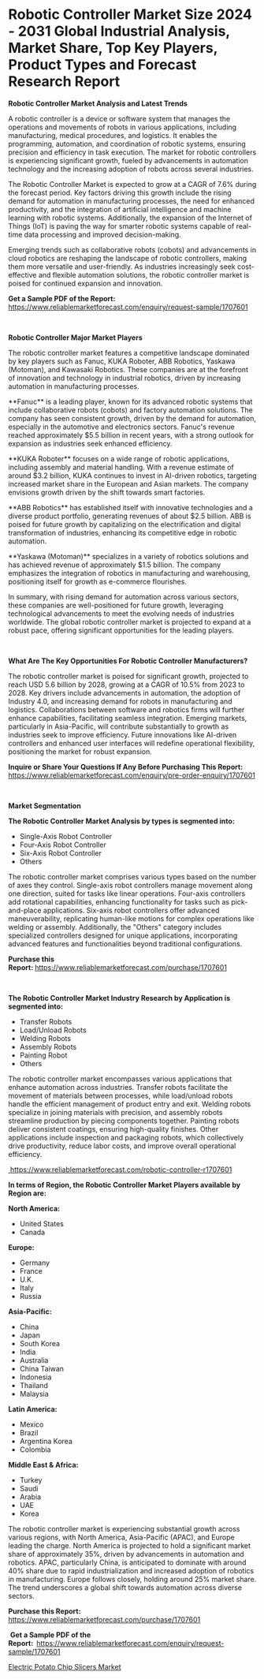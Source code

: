 <p><h1>Robotic Controller Market Size 2024 - 2031 Global Industrial Analysis, Market Share, Top Key Players, Product Types and Forecast Research Report</h1></p><p><strong>Robotic Controller Market Analysis and Latest Trends</strong></p>
<p><p>A robotic controller is a device or software system that manages the operations and movements of robots in various applications, including manufacturing, medical procedures, and logistics. It enables the programming, automation, and coordination of robotic systems, ensuring precision and efficiency in task execution. The market for robotic controllers is experiencing significant growth, fueled by advancements in automation technology and the increasing adoption of robots across several industries.</p><p>The Robotic Controller Market is expected to grow at a CAGR of 7.6% during the forecast period. Key factors driving this growth include the rising demand for automation in manufacturing processes, the need for enhanced productivity, and the integration of artificial intelligence and machine learning with robotic systems. Additionally, the expansion of the Internet of Things (IoT) is paving the way for smarter robotic systems capable of real-time data processing and improved decision-making.</p><p>Emerging trends such as collaborative robots (cobots) and advancements in cloud robotics are reshaping the landscape of robotic controllers, making them more versatile and user-friendly. As industries increasingly seek cost-effective and flexible automation solutions, the robotic controller market is poised for continued expansion and innovation.</p></p>
<p><strong>Get a Sample PDF of the Report:&nbsp;</strong> <a href="https://www.reliablemarketforecast.com/enquiry/request-sample/1707601?utm_campaign=950&utm_medium=2&utm_source=Github&utm_content=ia&utm_term=27122024&utm_id=robotic-controller">https://www.reliablemarketforecast.com/enquiry/request-sample/1707601</a></p>
<p>&nbsp;</p>
<p><strong>Robotic Controller Major Market Players</strong></p>
<p><p>The robotic controller market features a competitive landscape dominated by key players such as Fanuc, KUKA Roboter, ABB Robotics, Yaskawa (Motoman), and Kawasaki Robotics. These companies are at the forefront of innovation and technology in industrial robotics, driven by increasing automation in manufacturing processes.</p><p>**Fanuc** is a leading player, known for its advanced robotic systems that include collaborative robots (cobots) and factory automation solutions. The company has seen consistent growth, driven by the demand for automation, especially in the automotive and electronics sectors. Fanuc's revenue reached approximately $5.5 billion in recent years, with a strong outlook for expansion as industries seek enhanced efficiency.</p><p>**KUKA Roboter** focuses on a wide range of robotic applications, including assembly and material handling. With a revenue estimate of around $3.2 billion, KUKA continues to invest in AI-driven robotics, targeting increased market share in the European and Asian markets. The company envisions growth driven by the shift towards smart factories.</p><p>**ABB Robotics** has established itself with innovative technologies and a diverse product portfolio, generating revenues of about $2.5 billion. ABB is poised for future growth by capitalizing on the electrification and digital transformation of industries, enhancing its competitive edge in robotic automation.</p><p>**Yaskawa (Motoman)** specializes in a variety of robotics solutions and has achieved revenue of approximately $1.5 billion. The company emphasizes the integration of robotics in manufacturing and warehousing, positioning itself for growth as e-commerce flourishes.</p><p>In summary, with rising demand for automation across various sectors, these companies are well-positioned for future growth, leveraging technological advancements to meet the evolving needs of industries worldwide. The global robotic controller market is projected to expand at a robust pace, offering significant opportunities for the leading players.</p></p>
<p>&nbsp;</p>
<p><strong>What Are The Key Opportunities For Robotic Controller Manufacturers?</strong></p>
<p><p>The robotic controller market is poised for significant growth, projected to reach USD 5.6 billion by 2028, growing at a CAGR of 10.5% from 2023 to 2028. Key drivers include advancements in automation, the adoption of Industry 4.0, and increasing demand for robots in manufacturing and logistics. Collaborations between software and robotics firms will further enhance capabilities, facilitating seamless integration. Emerging markets, particularly in Asia-Pacific, will contribute substantially to growth as industries seek to improve efficiency. Future innovations like AI-driven controllers and enhanced user interfaces will redefine operational flexibility, positioning the market for robust expansion.</p></p>
<p><strong>Inquire or Share Your Questions If Any Before Purchasing This Report:</strong> <a href="https://www.reliablemarketforecast.com/enquiry/pre-order-enquiry/1707601?utm_campaign=950&utm_medium=2&utm_source=Github&utm_content=ia&utm_term=27122024&utm_id=robotic-controller">https://www.reliablemarketforecast.com/enquiry/pre-order-enquiry/1707601</a></p>
<p>&nbsp;</p>
<p><strong>Market Segmentation</strong></p>
<p><strong>The Robotic Controller Market Analysis by types is segmented into:</strong></p>
<p><ul><li>Single-Axis Robot Controller</li><li>Four-Axis Robot Controller</li><li>Six-Axis Robot Controller</li><li>Others</li></ul></p>
<p><p>The robotic controller market comprises various types based on the number of axes they control. Single-axis robot controllers manage movement along one direction, suited for tasks like linear operations. Four-axis controllers add rotational capabilities, enhancing functionality for tasks such as pick-and-place applications. Six-axis robot controllers offer advanced maneuverability, replicating human-like motions for complex operations like welding or assembly. Additionally, the "Others" category includes specialized controllers designed for unique applications, incorporating advanced features and functionalities beyond traditional configurations.</p></p>
<p><strong>Purchase this Report:&nbsp;</strong><a href="https://www.reliablemarketforecast.com/purchase/1707601?utm_campaign=950&utm_medium=2&utm_source=Github&utm_content=ia&utm_term=27122024&utm_id=robotic-controller">https://www.reliablemarketforecast.com/purchase/1707601</a></p>
<p>&nbsp;</p>
<p><strong>The Robotic Controller Market Industry Research by Application is segmented into:</strong></p>
<p><ul><li>Transfer Robots</li><li>Load/Unload Robots</li><li>Welding Robots</li><li>Assembly Robots</li><li>Painting Robot</li><li>Others</li></ul></p>
<p><p>The robotic controller market encompasses various applications that enhance automation across industries. Transfer robots facilitate the movement of materials between processes, while load/unload robots handle the efficient management of product entry and exit. Welding robots specialize in joining materials with precision, and assembly robots streamline production by piecing components together. Painting robots deliver consistent coatings, ensuring high-quality finishes. Other applications include inspection and packaging robots, which collectively drive productivity, reduce labor costs, and improve overall operational efficiency.</p></p>
<p><a href="https://www.reliablemarketforecast.com/robotic-controller-r1707601?utm_campaign=950&utm_medium=2&utm_source=Github&utm_content=ia&utm_term=27122024&utm_id=robotic-controller">&nbsp;https://www.reliablemarketforecast.com/robotic-controller-r1707601</a></p>
<p><strong>In terms of Region, the Robotic Controller Market Players available by Region are:</strong></p>
<p>
    <p> <strong> North America: </strong>
        <ul>
            <li>United States</li>
            <li>Canada</li>
        </ul>
        </p> 
    <p> <strong> Europe: </strong>
        <ul>
            <li>Germany</li>
            <li>France</li>
            <li>U.K.</li>
            <li>Italy</li>
            <li>Russia</li>
        </ul>
        </p> 
    <p> <strong> Asia-Pacific: </strong>
        <ul>
            <li>China</li>
            <li>Japan</li>
            <li>South Korea</li>
            <li>India</li>
            <li>Australia</li>
            <li>China Taiwan</li>
            <li>Indonesia</li>
            <li>Thailand</li>
            <li>Malaysia</li>
        </ul>
        </p> 
    <p> <strong> Latin America: </strong>
        <ul>
            <li>Mexico</li>
            <li>Brazil</li>
            <li>Argentina Korea</li>
            <li>Colombia</li>
        </ul>
        </p> 
    <p> <strong> Middle East & Africa: </strong>
        <ul>
            <li>Turkey</li>
            <li>Saudi</li>
            <li>Arabia</li>
            <li>UAE</li>
            <li>Korea</li>
        </ul>
    </p>
    </p>
<p><p>The robotic controller market is experiencing substantial growth across various regions, with North America, Asia-Pacific (APAC), and Europe leading the charge. North America is projected to hold a significant market share of approximately 35%, driven by advancements in automation and robotics. APAC, particularly China, is anticipated to dominate with around 40% share due to rapid industrialization and increased adoption of robotics in manufacturing. Europe follows closely, holding around 25% market share. The trend underscores a global shift towards automation across diverse sectors.</p></p>
<p><strong>Purchase this Report: </strong><a href="https://www.reliablemarketforecast.com/purchase/1707601?utm_campaign=950&utm_medium=2&utm_source=Github&utm_content=ia&utm_term=27122024&utm_id=robotic-controller">https://www.reliablemarketforecast.com/purchase/1707601</a></p>
<p>&nbsp;<strong>Get a Sample PDF of the Report:&nbsp;&nbsp;</strong><a href="https://www.reliablemarketforecast.com/enquiry/request-sample/1707601?utm_campaign=950&utm_medium=2&utm_source=Github&utm_content=ia&utm_term=27122024&utm_id=robotic-controller">https://www.reliablemarketforecast.com/enquiry/request-sample/1707601</a></p>
<p><strong></strong></p>
<p><p><a href="https://github.com/castoriffic/Market-Research-Report-List-5/blob/main/electric-potato-chip-slicers-market.md?utm_campaign=950&utm_medium=2&utm_source=Github&utm_content=ia&utm_term=27122024&utm_id=robotic-controller">Electric Potato Chip Slicers Market</a></p></p>